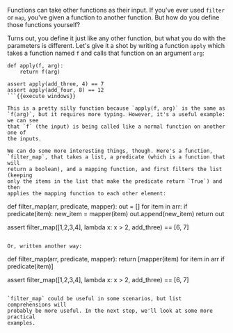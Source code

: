 Functions can take other functions as their input. If you've ever used `filter`
or `map`, you've given a function to another function. But how do you define
those functions yourself?

Turns out, you define it just like any other function, but what you do with
the parameters is different. Let's give it a shot by writing a function
`apply` which takes a function named `f` and calls that function on an
argument `arg`:

```
def apply(f, arg):
    return f(arg)

assert apply(add_three, 4) == 7
assert apply(add_four, 8) == 12
```{{execute windows}}

This is a pretty silly function because `apply(f, arg)` is the same as
`f(arg)`, but it requires more typing. However, it's a useful example: we can see
that `f` (the input) is being called like a normal function on another one of
the inputs.

We can do some more interesting things, though. Here's a function,
`filter_map`, that takes a list, a predicate (which is a function that will
return a boolean), and a mapping function, and first filters the list (keeping
only the items in the list that make the predicate return `True`) and then
applies the mapping function to each other element:

```
def filter_map(arr, predicate, mapper):
    out = []
    for item in arr:
        if predicate(item):
            new_item = mapper(item)
            out.append(new_item)
    return out

assert filter_map([1,2,3,4], lambda x: x > 2, add_three) == [6, 7]
```{{execute windows}}

Or, written another way:

```
def filter_map(arr, predicate, mapper):
    return [mapper(item) for item in arr if predicate(item)]

assert filter_map([1,2,3,4], lambda x: x > 2, add_three) == [6, 7]
```{{execute windows}}

`filter_map` could be useful in some scenarios, but list comprehensions will
probably be more useful. In the next step, we'll look at some more practical
examples.

